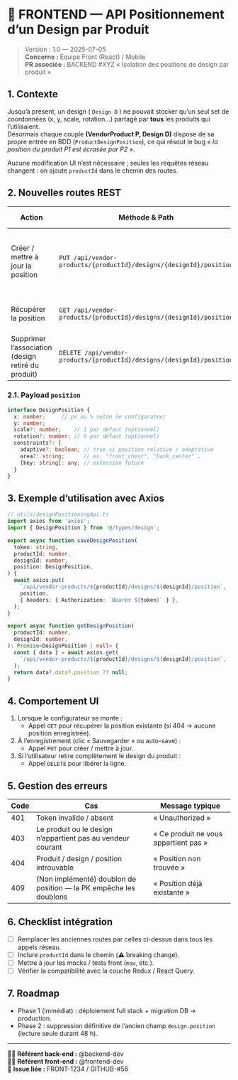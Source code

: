 # 📐 FRONTEND — API Positionnement d’un Design par Produit

> Version : 1.0 — 2025-07-05  
> **Concerne :** Équipe Front (React) / Mobile  
> **PR associée :** BACKEND #XYZ « Isolation des positions de design par produit »

## 1. Contexte
Jusqu’à présent, un design (
`Design D`
) ne pouvait stocker qu’un seul set de coordonnées (x, y, scale, rotation…) partagé par **tous** les produits qui l’utilisaient.  
Désormais chaque couple **(VendorProduct P, Design D)** dispose de sa propre entrée en BDD (`ProductDesignPosition`), ce qui résout le bug *« la position du produit P1 est écrasée par P2 »*.

Aucune modification UI n’est nécessaire ; seules les requêtes réseau changent : on ajoute `productId` dans le chemin des routes.

## 2. Nouvelles routes REST

| Action | Méthode & Path | Body / Query | Réponse (200) |
|--------|----------------|--------------|---------------|
| Créer / mettre à jour la position | `PUT /api/vendor-products/{productId}/designs/{designId}/position` | `{ x, y, scale?, rotation?, constraints? }` | `{ success: true, data: { productId, designId, position, createdAt, updatedAt } }` |
| Récupérer la position | `GET /api/vendor-products/{productId}/designs/{designId}/position` | — | `{ success: true, data: { position } }` |
| Supprimer l’association (design retiré du produit) | `DELETE /api/vendor-products/{productId}/designs/{designId}/position` | — | `{ success: true }` |

### 2.1. Payload `position`
```ts
interface DesignPosition {
  x: number;     // px ou % selon le configurateur
  y: number;
  scale?: number;    // 1 par défaut (optionnel)
  rotation?: number; // 0 par défaut (optionnel)
  constraints?: {
    adaptive?: boolean; // true si position relative / adaptative
    area?: string;      // ex. "front_chest", "back_center" …
    [key: string]: any; // extension future
  }
}
```

## 3. Exemple d’utilisation avec Axios

```ts
// utils/designPositioningApi.ts
import axios from 'axios';
import { DesignPosition } from '@/types/design';

export async function saveDesignPosition(
  token: string,
  productId: number,
  designId: number,
  position: DesignPosition,
) {
  await axios.put(
    `/api/vendor-products/${productId}/designs/${designId}/position`,
    position,
    { headers: { Authorization: `Bearer ${token}` } },
  );
}

export async function getDesignPosition(
  productId: number,
  designId: number,
): Promise<DesignPosition | null> {
  const { data } = await axios.get(
    `/api/vendor-products/${productId}/designs/${designId}/position`,
  );
  return data?.data?.position ?? null;
}
```

## 4. Comportement UI
1. Lorsque le configurateur se monte :
   * Appel `GET` pour récupérer la position existante (si 404 → aucune position enregistrée).
2. À l’enregistrement (clic « Sauvegarder » ou auto-save) :
   * Appel `PUT` pour créer / mettre à jour.
3. Si l’utilisateur retire complètement le design du produit :
   * Appel `DELETE` pour libérer la ligne.

## 5. Gestion des erreurs
| Code | Cas | Message typique |
|------|-----|-----------------|
| 401 | Token invalide / absent | « Unauthorized » |
| 403 | Le produit ou le design n’appartient pas au vendeur courant | « Ce produit ne vous appartient pas » |
| 404 | Produit / design / position introuvable | « Position non trouvée » |
| 409 | (Non implémenté) doublon de position — la PK empêche les doublons | « Position déjà existante » |

## 6. Checklist intégration
- [ ] Remplacer les anciennes routes par celles ci-dessus dans tous les appels réseau.
- [ ] Inclure `productId` dans le chemin (⚠️ breaking change).
- [ ] Mettre à jour les mocks / tests front (`msw`, etc.).
- [ ] Vérifier la compatibilité avec la couche Redux / React Query.

## 7. Roadmap
- Phase 1 (immédiat) : déploiement full stack + migration DB → production.  
- Phase 2 : suppression définitive de l’ancien champ `design.position` (lecture seule durant 48 h).

---
👩‍💻 **Référent back-end :** @backend-dev  
🧑‍🎨 **Référent front-end :** @frontend-dev  
📄 **Issue liée :** FRONT-1234 / GITHUB-#56 
 
 
 
 